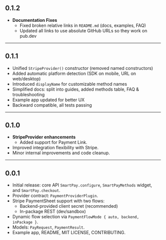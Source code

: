 ## 0.1.2

- **Documentation Fixes**
  - Fixed broken relative links in `README.md` (docs, examples, FAQ)
  - Updated all links to use absolute GitHub URLs so they work on pub.dev

---

## 0.1.1

- Unified `StripeProvider()` constructor (removed named constructors)
- Added automatic platform detection (SDK on mobile, URL on web/desktop)
- Introduced `displayName` for customizable method names
- Simplified docs: split into guides, added methods table, FAQ & troubleshooting
- Example app updated for better UX
- Backward compatible, all tests passing

---

## 0.1.0

- **StripeProvider enhancements**
  - Added support for Payment Link.
- Improved integration flexibility with Stripe.
- Minor internal improvements and code cleanup.

---

## 0.0.1

- Initial release: core API `SmartPay.configure`, `SmartPayMethods` widget, and `SmartPay.checkout`.
- Provider contract: `PaymentProviderPlugin`.
- Stripe PaymentSheet support with two flows:
  - Backend-provided client secret (recommended)
  - In-package REST (dev/sandbox)
- Dynamic flow selection via `PaymentFlowMode { auto, backend, inPackage }`.
- Models: `PayRequest`, `PaymentResult`.
- Example app, README, MIT LICENSE, CONTRIBUTING.
